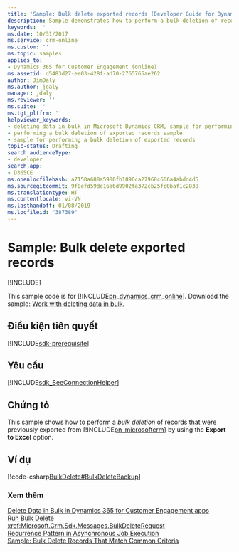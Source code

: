 ```yaml
---
title: 'Sample: Bulk delete exported records (Developer Guide for Dynamics 365 for Customer Engagement apps) | MicrosoftDocs'
description: Sample demonstrates how to perform a bulk deletion of records that were previously exported by using the Export-to-Excel option.
keywords: ''
ms.date: 10/31/2017
ms.service: crm-online
ms.custom: ''
ms.topic: samples
applies_to:
- Dynamics 365 for Customer Engagement (online)
ms.assetid: d5483d27-ee03-428f-ad70-2765765ae262
author: JimDaly
ms.author: jdaly
manager: jdaly
ms.reviewer: ''
ms.suite: ''
ms.tgt_pltfrm: ''
helpviewer_keywords:
- deleting data in bulk in Microsoft Dynamics CRM, sample for performing a bulk deletion of exported records
- performing a bulk deletion of exported records sample
- sample for performing a bulk deletion of exported records
topic-status: Drafting
search.audienceType:
- developer
search.app:
- D365CE
ms.openlocfilehash: a7158a688a5980fb1896ca27968c666a4abdd4d5
ms.sourcegitcommit: 9f0efd59de16a6d9902fa372cb25fc0baf1c2838
ms.translationtype: HT
ms.contentlocale: vi-VN
ms.lasthandoff: 01/08/2019
ms.locfileid: "387389"
---
```

# <a name="sample-bulk-delete-exported-records"></a>Sample: Bulk delete exported records

[!INCLUDE[](../includes/cc_applies_to_update_9_0_0.md)]

This sample code is for [!INCLUDE[pn_dynamics_crm_online](../includes/pn-dynamics-crm-online.md)]. Download the sample: [Work with deleting data in bulk](https://code.msdn.microsoft.com/Samples-of-delete-data-in-722dd420).

## <a name="prerequisites"></a>Điều kiện tiên quyết
[!INCLUDE[sdk-prerequisite](../includes/sdk-prerequisite.md)]
  
## <a name="requirements"></a>Yêu cầu  
[!INCLUDE[sdk_SeeConnectionHelper](../includes/sdk-seeconnectionhelper.md)]
  
## <a name="demonstrates"></a>Chứng tỏ  
 This sample shows how to perform a *bulk deletion* of records that were previously exported from [!INCLUDE[pn_microsoftcrm](../includes/pn-microsoftcrm.md)] by using the **Export to Excel** option.  
  
## <a name="example"></a>Ví dụ  
 [!code-csharp[BulkDelete#BulkDeleteBackup](../snippets/csharp/CRMV8/bulkdelete/cs/bulkdeletebackup.cs#bulkdeletebackup)]  
  
### <a name="see-also"></a>Xem thêm  
 [Delete Data in Bulk in Dynamics 365 for Customer Engagement apps](delete-data-bulk.md)   
 [Run Bulk Delete](run-bulk-delete.md)   
 <xref:Microsoft.Crm.Sdk.Messages.BulkDeleteRequest>   
 [Recurrence Pattern in Asynchronous Job Execution](recurrence-pattern-asynchronous-job-execution.md)   
 [Sample: Bulk Delete Records That Match Common Criteria](sample-bulk-delete-records-match-common-criteria.md)
